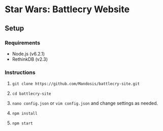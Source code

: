 # Star Wars: Battlecry Website

## Setup
### Requirements
* Node.js (v6.2.1)
* RethinkDB (v2.3)

### Instructions
1. `git clone https://github.com/Mandosis/battlecry-site.git`

2. `cd battlecry-site`

3. `nano config.json` or `vim config.json` and change settings as needed.

4. `npm install`

5. `npm start`

